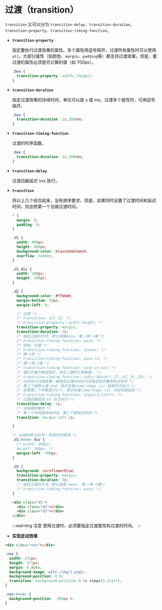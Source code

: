 # 过渡（transition）

`transition` 又可以分为 `transition-delay`、`transition-duration`、`transition-property`、`transition-timing-function`。

- **`transition-property`**  

  指定要执行过渡效果的属性。多个属性用逗号隔开，过渡所有属性时可以使用 `all`。大部分属性（如颜色、`margin`、`padding`等）都支持过渡效果。但是，要过渡的属性必须是可计算的值（如 700px）。

  ```css
  .box {
    transition-property: width, height;
  }
  ```

- **`transition-duration`**  

  指定过渡效果的持续时间，单位可以是 s 或 ms。过渡多个属性时，可用逗号隔开。

  ```css
  .box {
    transition-duration: 1s,2000ms;
  }
  ```

- **`transition-timing-function`**  
  
  过渡的时序函数。

  ```css
  .box {
    transition-duration: 1s,2000ms;
  }
  ```

- **`transition-delay`**   

  过渡动画延迟 xxx 执行。

- **`transition`**  

  将以上几个综合起来，没有顺序要求。但是，如果同时设置了过渡时间和延迟时间，则会把第一个当做过渡时间。

  ```css
  * {
    margin: 0;
    padding: 0;
  }

  .d1 {
    width: 800px;
    height: 600px;
    background-color: blanchedalmond;
    overflow: hidden;
  }

  .d1 div {
    width: 100px;
    height: 100px;
  }

  .d2 {
    background-color: #ff6600;
    margin-bottom: 50px;
    margin-left: 0;

    /* 过渡 */
    /* transition: all 2s; */
    /* transition-property: width,height; */
    transition-property: margin;
    transition-duration: 3s;
    /* 指定过渡的方式，默认值是ease，慢->快->慢 */
    /* transition-timing-function: ease; */
    /* 线性，匀速 */
    /* transition-timing-function: linear; */
    /* 慢->快 */
    /* transition-timing-function: ease-in; */
    /* 慢->快->慢 */
    /* transition-timing-function: ease-in-out; */
    /* 通过贝塞尔曲线指定，其实上面的几种都是。 */
    /* transition-timing-function: cubic-bezier(.17,.67,.9,.25); */
    /* 分步执行过渡效果，就是在过渡时间内只走指定的步数而到达终点 */
    /* 第二个值默认值 end，表示在每time/steps (s) 结束时才执行 */
    /* 如果第二个参数是start，表示在每time/steps (s) 开始时就运动 */
    /* transition-timing-function: steps(3,start); */
    /* 过渡动画延迟 xx 后才执行 */
    transition-delay: 2s;
    /* 没有顺序要求 */
    /* 第一个时间是持续时间，第二个是延迟时间 */
    transition: margin-left 2s;
    
  }

  /* 当鼠标移入d1时，改变d2的宽高 */
  .d1:hover div {
    /* width: 200px;
    height: 200px; */
    margin-left: 700px;
  }

  .d3 {
    background: cornflowerblue;
    transition-property: margin;
    transition-duration: 3s;
    /* 指定过渡的方式，默认值是 ease, 慢->快->慢*/
    /* transition-timing-function: ease; */
  }
  ```
  ```html
  <div class="d1">
    <div class="d2"></div>
    <div class="d3"></div>
  </div>
  ```

  :::warning 注意
  使用过渡时，必须要指定过渡属性和过渡的时间。
  :::

- **实现走动效果**

```html
<div class="nav"></div>
```

```css
.nav {
  width: 132px;
  height: 271px;
  margin: 0 auto;
  background-image: url(./img/1.png);
  background-position: 0 0;
  transition: background-position 0.5s steps(3,start);
}

.nav:hover {
  background-position: -396px 0;
}
```
